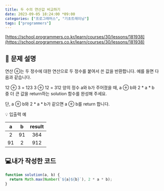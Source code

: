 ```yaml
---
title: 두 수의 연산값 비교하기
date: 2023-09-05 18:24:00 *09:00
categories: ["프로그래머스", "기초트레이닝"]
tags: ["programmers"]
---
```


[https://school.programmers.co.kr/learn/courses/30/lessons/181938](https://school.programmers.co.kr/learn/courses/30/lessons/181938)

## 📔 문제 설명

연산 ⊕는 두 정수에 대한 연산으로 두 정수를 붙여서 쓴 값을 반환합니다. 예를 들면 다음과 같습니다.

12 ⊕ 3 = 123
3 ⊕ 12 = 312
양의 정수 a와 b가 주어졌을 때, a ⊕ b와 2 \* a \* b 중 더 큰 값을 return하는 solution 함수를 완성해 주세요.

단, a ⊕ b와 2 \* a \* b가 같으면 a ⊕ b를 return 합니다.

💡 입출력 예

|  a  |  b  | result |
| :-: | :-: | :----: |
|  2  | 91  |  364   |
| 91  |  2  |  912   |

## 💻내가 작성한 코드

```js
function solution(a, b) {
  return Math.max(Number(`${a}${b}`), 2 * a * b);
}
```
